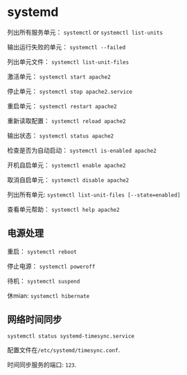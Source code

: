 # systemd

列出所有服务单元： `systemctl` or `systemctl list-units`

输出运行失败的单元： `systemctl --failed`

列出单元文件： `systemctl list-unit-files`

激活单元： `systemctl start apache2`

停止单元： `systemctl stop apache2.service`

重启单元： `systemctl restart apache2`

重新读取配置： `systemctl reload apache2`

输出状态： `systemctl status apache2`

检查是否为自动启动： `systemctl is-enabled apache2`

开机自启单元： `systemctl enable apache2`

取消自启单元： `systemctl disable apache2`

列出所有单元: `systemctl list-unit-files [--state=enabled]`

查看单元帮助： `systemctl help apache2`

## 电源处理

重启： `systemctl reboot`

停止电源： `systemctl poweroff`

待机： `systemctl suspend`

休mian: `systemctl hibernate`

## 网络时间同步

`systemctl status systemd-timesync.service`

配置文件在`/etc/systemd/timesync.conf`.

时间同步服务的端口: `123`.
